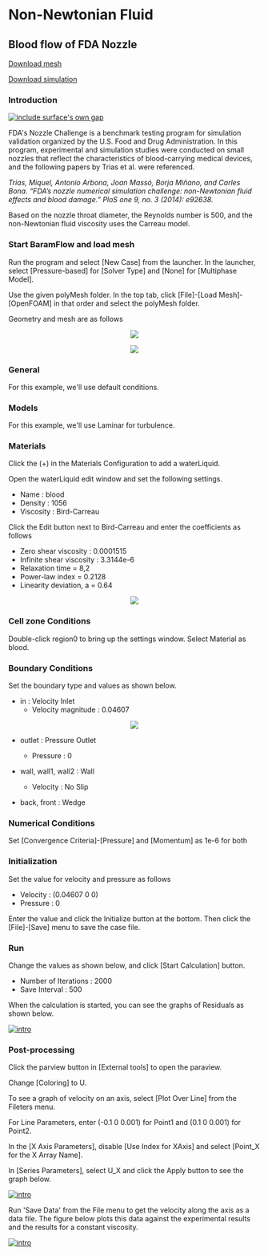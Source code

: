 # Non-Newtonian Fluid

## Blood flow of FDA Nozzle 

[Download mesh](https://drive.google.com/file/d/1hhfDGKd5c8jicGDiC25KWo4A_EuXqgQc/view?usp=sharing)

[Download simulation](https://drive.google.com/file/d/1GT4riUP0E9Niwrw6LWrh0ZV0l49YlZJG/view?usp=sharing)

### Introduction 

[![include surface's own gap](https://github.com/nextfoam/baram-pages/raw/main/screenshots/blood/intro.png)](https://github.com/nextfoam/baram-pages/raw/main/screenshots/blood/intro.png)

FDA's Nozzle Challenge is a benchmark testing program for simulation validation organized by the U.S. Food and Drug Administration. In this program, experimental and simulation studies were conducted on small nozzles that reflect the characteristics of blood-carrying medical devices, and the following papers by Trias et al. were referenced.

_Trias, Miquel, Antonio Arbona, Joan Massó, Borja Miñano, and Carles Bona. “FDA’s nozzle numerical simulation challenge: non-Newtonian fluid effects and blood damage.” PloS one 9, no. 3 (2014): e92638._

Based on the nozzle throat diameter, the Reynolds number is 500, and the non-Newtonian fluid viscosity uses the Carreau model.

### Start BaramFlow and load mesh

Run the program and select [New Case] from the launcher. In the launcher, select [Pressure-based] for [Solver Type] and [None] for [Multiphase Model].

Use the given polyMesh folder. In the top tab, click [File]-[Load Mesh]-[OpenFOAM] in that order and select the polyMesh folder. 

Geometry and mesh are as follows

<p style="text-align: center">
    <img src="https://github.com/nextfoam/baram-pages/raw/main/screenshots/blood/fda-diagram.png"><br>
</p>

<p style="text-align: center">
    <img src="https://github.com/nextfoam/baram-pages/raw/main/screenshots/blood/fda-mesh.png"><br>
</p>


### General

For this example, we'll use default conditions.

### Models

For this example, we'll use Laminar for turbulence.

### Materials

Click the (+) in the Materials Configuration to add a waterLiquid. 

Open the waterLiquid edit window and set the following settings.

+ Name : blood
+ Density : 1056
+ Viscosity : Bird-Carreau

Click the Edit button next to Bird-Carreau and enter the coefficients as follows

+ Zero shear viscosity : 0.0001515
+ Infinite shear viscosity : 3.3144e-6
+ Relaxation time = 8,2
+ Power-law index = 0.2128
+ Linearity deviation, a = 0.64

<p style="text-align: center">
    <img src="https://github.com/nextfoam/baram-pages/raw/main/screenshots/blood/material.png"><br>
</p>

### Cell zone Conditions

Double-click region0 to bring up the settings window. Select Material as blood.

### Boundary Conditions

Set the boundary type and values as shown below.

+ in : Velocity Inlet
    + Velocity magnitude : 0.04607

<p style="text-align: center">
    <img src="https://github.com/nextfoam/baram-pages/raw/main/screenshots/blood/bc-in.png">
</p>

+ outlet : Pressure Outlet
    + Pressure : 0

+ wall, wall1, wall2 : Wall
    + Velocity : No Slip

+ back, front : Wedge


### Numerical Conditions

Set [Convergence Criteria]-[Pressure] and [Momentum] as 1e-6 for both

### Initialization

Set the value for velocity and pressure as follows

+ Velocity : (0.04607 0 0)
+ Pressure : 0

Enter the value and click the Initialize button at the bottom. Then click the [File]-[Save] menu to save the case file.

### Run

Change the values as shown below, and click [Start Calculation] button.

+ Number of Iterations : 2000
+ Save Interval : 500

When the calculation is started, you can see the graphs of Residuals as shown below.

[![intro](https://github.com/nextfoam/baram-pages/raw/main/screenshots/blood/residual.png)](https://github.com/nextfoam/baram-pages/raw/main/screenshots/blood/residual.png)


### Post-processing

Click the parview button in [External tools] to open the paraview.

Change [Coloring] to U.

To see a graph of velocity on an axis, select [Plot Over Line] from the Fileters menu.

For Line Parameters, enter (-0.1 0 0.001) for Point1 and (0.1 0 0.001) for Point2. 

In the [X Axis Parameters], disable [Use Index for XAxis] and select [Point_X for the X Array Name].

In [Series Parameters], select U_X and click the Apply button to see the graph below.

[![intro](https://github.com/nextfoam/baram-pages/raw/main/screenshots/blood/paraview.png)](https://github.com/nextfoam/baram-pages/raw/main/screenshots/blood/paraview.png)

Run 'Save Data' from the File menu to get the velocity along the axis as a data file. The figure below plots this data against the experimental results and the results for a constant viscosity.

[![intro](https://github.com/nextfoam/baram-pages/raw/main/screenshots/blood/result.png)](https://github.com/nextfoam/baram-pages/raw/main/screenshots/blood/result.png)

